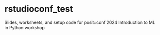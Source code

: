 # rstudioconf_test

Slides, worksheets, and setup code for
posit::conf 2024 Introduction to ML in Python workshop
